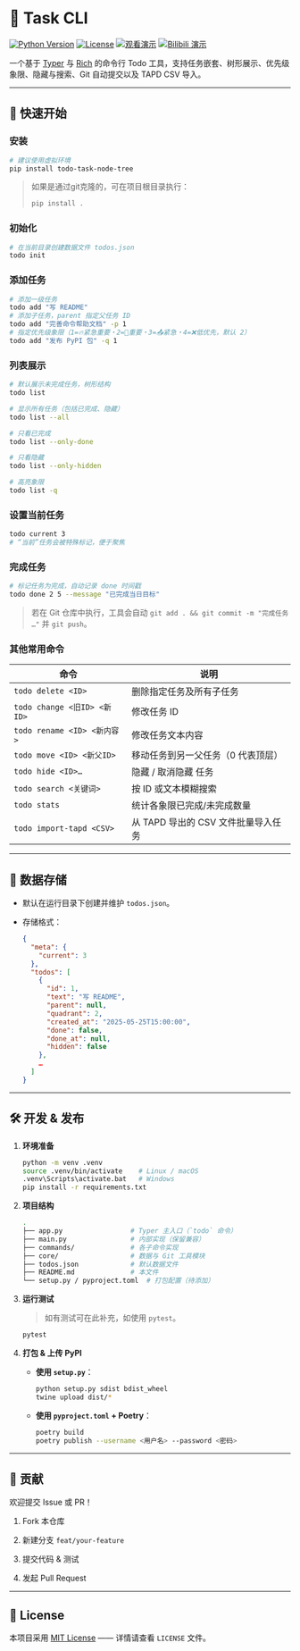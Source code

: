 <!--
  README.md for the “todo” CLI project
-->

# 📌 Task CLI
[![Python Version](https://img.shields.io/badge/python-3.13%2B-blue.svg)](#)  [![License](https://img.shields.io/badge/license-MIT-green.svg)](#) [![观看演示](https://img.shields.io/badge/视频演示-点击观看-red?logo=YouTube)](https://www.youtube.com/watch?v=dQw4w9WgXcQ) [![Bilibili 演示](https://img.shields.io/badge/B站视频-点击观看-pink?logo=bilibili)](https://www.bilibili.com/video/BV1GJ411x7h7/)




一个基于 [Typer](https://typer.tiangolo.com/) 与 [Rich](https://rich.readthedocs.io/) 的命令行 Todo 工具，支持任务嵌套、树形展示、优先级象限、隐藏与搜索、Git 自动提交以及 TAPD CSV 导入。

---

## 🚀 快速开始

### 安装

```bash
# 建议使用虚拟环境
pip install todo-task-node-tree
```

> 如果是通过git克隆的，可在项目根目录执行：
> 
> ```bash
> pip install .
> ```

### 初始化

```bash
# 在当前目录创建数据文件 todos.json
todo init
```

### 添加任务

```bash
# 添加一级任务
todo add "写 README"
# 添加子任务，parent 指定父任务 ID
todo add "完善命令帮助文档" -p 1
# 指定优先级象限（1=🔥紧急重要・2=🧭重要・3=📤紧急・4=❌低优先，默认 2）
todo add "发布 PyPI 包" -q 1
```

### 列表展示

```bash
# 默认展示未完成任务，树形结构
todo list

# 显示所有任务（包括已完成、隐藏）
todo list --all

# 只看已完成
todo list --only-done

# 只看隐藏
todo list --only-hidden

# 高亮象限
todo list -q
```

### 设置当前任务

```bash
todo current 3
# “当前”任务会被特殊标记，便于聚焦
```

### 完成任务

```bash
# 标记任务为完成，自动记录 done 时间戳
todo done 2 5 --message "已完成当日目标"
```

> 若在 Git 仓库中执行，工具会自动 `git add . && git commit -m "完成任务 …"` 并 `git push`。

### 其他常用命令

| 命令 | 说明 |
| --- | --- |
| `todo delete <ID>` | 删除指定任务及所有子任务 |
| `todo change <旧ID> <新ID>` | 修改任务 ID |
| `todo rename <ID> <新内容>` | 修改任务文本内容 |
| `todo move <ID> <新父ID>` | 移动任务到另一父任务（0 代表顶层） |
| `todo hide <ID>…` | 隐藏 / 取消隐藏 任务 |
| `todo search <关键词>` | 按 ID 或文本模糊搜索 |
| `todo stats` | 统计各象限已完成/未完成数量 |
| `todo import-tapd <CSV>` | 从 TAPD 导出的 CSV 文件批量导入任务 |

---

## 📂 数据存储

-   默认在运行目录下创建并维护 `todos.json`。
    
-   存储格式：
    
    ```json
    {
      "meta": {
        "current": 3
      },
      "todos": [
        {
          "id": 1,
          "text": "写 README",
          "parent": null,
          "quadrant": 2,
          "created_at": "2025-05-25T15:00:00",
          "done": false,
          "done_at": null,
          "hidden": false
        },
        …
      ]
    }
    ```
    

---

## 🛠️ 开发 & 发布

1.  **环境准备**
    
    ```bash
    python -m venv .venv
    source .venv/bin/activate    # Linux / macOS
    .venv\Scripts\activate.bat   # Windows
    pip install -r requirements.txt
    ```
    
2.  **项目结构**
    
    ```bash
    .
    ├── app.py                 # Typer 主入口（`todo` 命令）
    ├── main.py                # 内部实现（保留兼容）
    ├── commands/              # 各子命令实现
    ├── core/                  # 数据与 Git 工具模块
    ├── todos.json             # 默认数据文件
    ├── README.md              # 本文件
    └── setup.py / pyproject.toml  # 打包配置（待添加）
    ```
    
3.  **运行测试**
    
    > 如有测试可在此补充，如使用 `pytest`。
    
    ```bash
    pytest
    ```
    
4.  **打包 & 上传 PyPI**
    
    -   **使用 `setup.py`**：
        
        ```bash
        python setup.py sdist bdist_wheel
        twine upload dist/*
        ```
        
    -   **使用 `pyproject.toml` + Poetry**：
        
        ```bash
        poetry build
        poetry publish --username <用户名> --password <密码>
        ```
        

---

## 🤝 贡献

欢迎提交 Issue 或 PR！

1.  Fork 本仓库
    
2.  新建分支 `feat/your-feature`
    
3.  提交代码 & 测试
    
4.  发起 Pull Request
    

---

## 📄 License

本项目采用 [MIT License](LICENSE) —— 详情请查看 `LICENSE` 文件。
